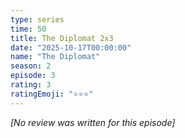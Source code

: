 ```yaml
---
type: series
time: 50
title: The Diplomat 2x3
date: "2025-10-17T00:00:00"
name: "The Diplomat"
season: 2
episode: 3
rating: 3
ratingEmoji: "⭐️⭐️⭐️"
---
```


_[No review was written for this episode]_